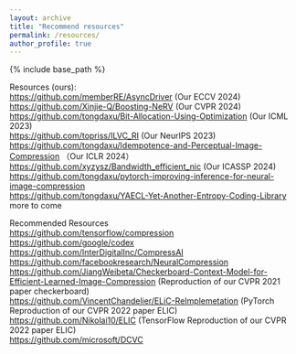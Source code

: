 ```yaml
---
layout: archive
title: "Recommend resources"
permalink: /resources/
author_profile: true
---
```


{% include base_path %}

Resources (ours):  
https://github.com/memberRE/AsyncDriver (Our ECCV 2024)   
https://github.com/Xinjie-Q/Boosting-NeRV (Our CVPR 2024)  
https://github.com/tongdaxu/Bit-Allocation-Using-Optimization (Our ICML 2023)  
https://github.com/topriss/ILVC_RI (Our NeurIPS 2023)  
https://github.com/tongdaxu/Idempotence-and-Perceptual-Image-Compression  （Our ICLR 2024）  
https://github.com/xyzysz/Bandwidth_efficient_nic (Our ICASSP 2024)   
https://github.com/tongdaxu/pytorch-improving-inference-for-neural-image-compression  
https://github.com/tongdaxu/YAECL-Yet-Another-Entropy-Coding-Library  
more to come  

Recommended Resources  
https://github.com/tensorflow/compression  
https://github.com/google/codex   
https://github.com/InterDigitalInc/CompressAI  
https://github.com/facebookresearch/NeuralCompression  
https://github.com/JiangWeibeta/Checkerboard-Context-Model-for-Efficient-Learned-Image-Compression (Reproduction of our CVPR 2021 paper checkerboard)  
https://github.com/VincentChandelier/ELiC-ReImplemetation (PyTorch Reproduction of our CVPR 2022 paper ELIC)   
https://github.com/Nikolai10/ELIC (TensorFlow Reproduction of our CVPR 2022 paper ELIC)  
https://github.com/microsoft/DCVC   
